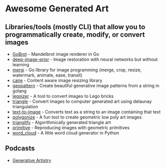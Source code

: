 # Awesome Generated Art

## Libraries/tools (mostly CLI) that allow you to programmatically create, modify, or convert images

- [GoBrot](https://github.com/esimov/gobrot) - Mandelbrot image renderer in Go
- [deep-image-prior](https://github.com/DmitryUlyanov/deep-image-prior) - Image restoration with neural networks but without learning
- [mergi](https://github.com/noelyahan/mergi) - Go library for image programming (merge, crop, resize, watermark, animate, ease, transit)
- [caire](https://github.com/esimov/caire) - Content aware image resizing library
- [geopattern](https://github.com/pravj/geopattern) - Create beautiful generative image patterns from a string in golang
- [legoizer](https://github.com/esimov/legoizer) - A tool to convert images to Lego bricks
- [triangle](https://github.com/esimov/triangle) - Convert images to computer generated art using delaunay triangulation
- [text-to-image](https://github.com/bostrom/text-to-image) - Converts text as a string to an image containing that text
- [polygonize](https://github.com/evansque/polygonize) - A fun tool to create geometric low poly art images
- [trianglify](https://github.com/qrohlf/trianglify) - Algorithmically generated triangle art
- [primitive](https://github.com/fogleman/primitive) - Reproducing images with geometric primitives
- [word_cloud](https://github.com/amueller/word_cloud) - A little word cloud generator in Python

## Podcasts
- [Generative Artistry](https://generativeartistry.com/)
